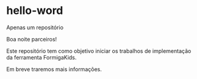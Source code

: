 # hello-word
Apenas um repositório

Boa noite parceiros!

Este repositório tem como objetivo iniciar os trabalhos de implementação da ferramenta FormigaKids.

Em breve traremos mais informações.
